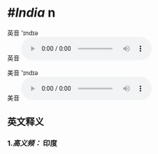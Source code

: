 # ***\#India*** n
英音 'ɪndɪə  
英音
<audio src="./media/India1.aac" controls="controls"></audio>

美音 'ɪndɪə  
美音
<audio src="./media/India.aac" controls="controls"></audio>



  

英文释义
---
### 1.*高义频：* **印度**  


